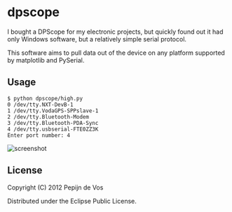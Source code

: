 # dpscope

I bought a DPScope for my electronic projects, but quickly found out it had only Windows software, but a relatively simple serial protocol.

This software aims to pull data out of the device on any platform supported by matplotlib and PySerial.

## Usage

    $ python dpscope/high.py 
    0 /dev/tty.NXT-DevB-1
    1 /dev/tty.VodaGPS-SPPslave-1
    2 /dev/tty.Bluetooth-Modem
    3 /dev/tty.Bluetooth-PDA-Sync
    4 /dev/tty.usbserial-FTE0ZZ3K
    Enter port number: 4

![screenshot](https://raw.github.com/pepijndevos/DPScope/master/output.png)

## License

Copyright (C) 2012 Pepijn de Vos

Distributed under the Eclipse Public License.
